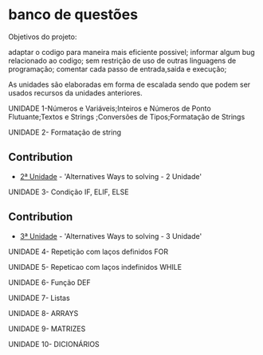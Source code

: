 # banco de questões


Objetivos do projeto:

adaptar o codigo para maneira mais eficiente possivel;
informar algum bug relacionado ao codigo;
sem restrição de uso de outras linguagens de programação;
comentar cada passo de entrada,saida e execução;


As unidades são elaboradas em forma de escalada sendo que podem ser usados recursos da unidades anteriores.

UNIDADE 1-Números e Variáveis;Inteiros e Números de Ponto Flutuante;Textos e Strings ;Conversões de Tipos;Formatação de Strings

UNIDADE 2- Formatação de string	

## Contribution

* [2ª Unidade](https://github.com/andremedeiro/ufcg/tree/master/prog1/exercicios/2Unidade) - 'Alternatives Ways to solving - 2 Unidade'


UNIDADE 3- Condição IF, ELIF, ELSE	

## Contribution

* [3ª Unidade](https://github.com/andremedeiro/ufcg/tree/master/prog1/exercicios/3Unidade) - 'Alternatives Ways to solving - 3 Unidade'

UNIDADE 4- Repetição com laços definidos FOR

UNIDADE 5- Repeticao com laços indefinidos WHILE

UNIDADE 6- Função DEF

UNIDADE 7- Listas

UNIDADE 8- ARRAYS

UNIDADE 9- MATRIZES

UNIDADE 10- DICIONÁRIOS
